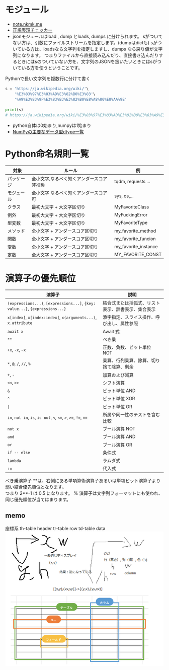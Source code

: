 
# モジュール

- [note.nkmk.me](https://note.nkmk.me/)
- [正規表現チェッカー](https://weblabo.oscasierra.net/tools/regex/)
- jsonモジュールはload , dump とloads, dumps に分けられます。
sがついてない方は、引数にファイルストリームを指定します。(dumpはdictも)
sがついている方は、loadsなら文字列を指定しますし、dumps なら戻り値が文字列になります。
つまりファイルから直接読み込んだり、直接書き込んだりするときにはsのついていない方を、文字列のJSONを扱いたいときにはsがついている方を使うということです。

Pythonで長い文字列を複数行に分けて書く

```python
s = 'https://ja.wikipedia.org/wiki/'\
    '%E3%83%97%E3%83%AD%E3%82%B0%E3%83'\
    '%A9%E3%83%9F%E3%83%B3%E3%82%B0%E8%A8%80%E8%AA%9E'

print(s)
# https://ja.wikipedia.org/wiki/%E3%83%97%E3%83%AD%E3%82%B0%E3%83%A9%E3%83%9F%E3%83%B3%E3%82%B0%E8%A8%80%E8%AA%9E
```

- python自体は0始まり,numpyは1始まり
- [NumPyの主要なデータ型dtype一覧](https://note.nkmk.me/python-numpy-dtype-astype/)

# Python命名規則一覧

|対象|ルール|例|
| --- | --- | --- |
|パッケージ|全小文字,なるべく短くアンダースコア非推奨|tqdm, requests ...|
|モジュール|全小文字 なるべく短くアンダースコア可|sys, os,...|
|クラス|最初大文字 + 大文字区切り|MyFavoriteClass|
|例外|最初大文字 + 大文字区切り|MyFuckingError|
|型変数|最初大文字 + 大文字区切り|MyFavoriteType|
|メソッド|全小文字 + アンダースコア区切り|my_favorite_method|
|関数|全小文字 + アンダースコア区切り|my_favorite_funcion|
|変数|全小文字 + アンダースコア区切り|my_favorite_instance|
|定数|全大文字 + アンダースコア区切り|MY_FAVORITE_CONST|

# 演算子の優先順位

| 演算子 | 説明 |
|--------|------|
| `(expressions...)`, `[expressions...]`, `{key: value...}`, `{expressions...}` | 結合式または括弧式、リスト表示、辞書表示、集合表示 |
| `x[index]`, `x[index:index]`, `x(arguments...)`, `x.attribute` | 添字指定、スライス操作、呼び出し、属性参照 |
| `await x` | Await 式 |
| `**` | べき乗 |
| `+x`, `-x`, `~x` | 正数、負数、ビット単位 NOT |
| `*`, `@`, `/`, `//`, `%` | 乗算、行列乗算、除算、切り捨て除算、剰余 |
| `+`, `-` | 加算および減算 |
| `<<`, `>>` | シフト演算 |
| `&` | ビット単位 AND |
| `^` | ビット単位 XOR |
| `\|` | ビット単位 OR |
| `in`, `not in`, `is`, `is not`, `<`, `<=`, `>`, `>=`, `!=`, `==` | 所属や同一性のテストを含む比較 |
| `not x` | ブール演算 NOT |
| `and` | ブール演算 AND |
| `or` | ブール演算 OR |
| `if -- else` | 条件式 |
| `lambda` | ラムダ式 |
| `:=` | 代入式 |

べき乗演算子 \*\*は、右側にある単項算術演算子あるいは単項ビット演算子より弱い結合優先順位となります。\
つまり 2**-1 は 0.5 になります。
% 演算子は文字列フォーマットにも使われ、同じ優先順位が当てはまります。

## memo

座標系
th-table header
tr-table row
td-table data
![座標系](img\座標系.png)
